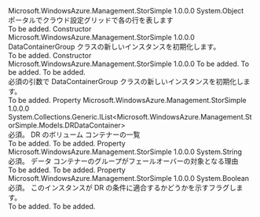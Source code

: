 <Type Name="DataContainerGroup" FullName="Microsoft.WindowsAzure.Management.StorSimple.Models.DataContainerGroup">
  <TypeSignature Language="C#" Value="public class DataContainerGroup" />
  <TypeSignature Language="ILAsm" Value=".class public auto ansi beforefieldinit DataContainerGroup extends System.Object" />
  <TypeSignature Language="DocId" Value="T:Microsoft.WindowsAzure.Management.StorSimple.Models.DataContainerGroup" />
  <TypeSignature Language="VB.NET" Value="Public Class DataContainerGroup" />
  <TypeSignature Language="F#" Value="type DataContainerGroup = class" />
  <AssemblyInfo>
    <AssemblyName>Microsoft.WindowsAzure.Management.StorSimple</AssemblyName>
    <AssemblyVersion>1.0.0.0</AssemblyVersion>
  </AssemblyInfo>
  <Base>
    <BaseTypeName>System.Object</BaseTypeName>
  </Base>
  <Interfaces />
  <Docs>
    <summary>
            ポータルでクラウド設定グリッドで各の行を表します
            </summary>
    <remarks>To be added.</remarks>
  </Docs>
  <Members>
    <Member MemberName=".ctor">
      <MemberSignature Language="C#" Value="public DataContainerGroup ();" />
      <MemberSignature Language="ILAsm" Value=".method public hidebysig specialname rtspecialname instance void .ctor() cil managed" />
      <MemberSignature Language="DocId" Value="M:Microsoft.WindowsAzure.Management.StorSimple.Models.DataContainerGroup.#ctor" />
      <MemberSignature Language="VB.NET" Value="Public Sub New ()" />
      <MemberType>Constructor</MemberType>
      <AssemblyInfo>
        <AssemblyName>Microsoft.WindowsAzure.Management.StorSimple</AssemblyName>
        <AssemblyVersion>1.0.0.0</AssemblyVersion>
      </AssemblyInfo>
      <Parameters />
      <Docs>
        <summary>
            DataContainerGroup クラスの新しいインスタンスを初期化します。
            </summary>
        <remarks>To be added.</remarks>
      </Docs>
    </Member>
    <Member MemberName=".ctor">
      <MemberSignature Language="C#" Value="public DataContainerGroup (System.Collections.Generic.List&lt;Microsoft.WindowsAzure.Management.StorSimple.Models.DRDataContainer&gt; dCGroup, string ineligibilityMessage, bool isDCGroupEligibleForDR);" />
      <MemberSignature Language="ILAsm" Value=".method public hidebysig specialname rtspecialname instance void .ctor(class System.Collections.Generic.List`1&lt;class Microsoft.WindowsAzure.Management.StorSimple.Models.DRDataContainer&gt; dCGroup, string ineligibilityMessage, bool isDCGroupEligibleForDR) cil managed" />
      <MemberSignature Language="DocId" Value="M:Microsoft.WindowsAzure.Management.StorSimple.Models.DataContainerGroup.#ctor(System.Collections.Generic.List{Microsoft.WindowsAzure.Management.StorSimple.Models.DRDataContainer},System.String,System.Boolean)" />
      <MemberSignature Language="VB.NET" Value="Public Sub New (dCGroup As List(Of DRDataContainer), ineligibilityMessage As String, isDCGroupEligibleForDR As Boolean)" />
      <MemberSignature Language="F#" Value="new Microsoft.WindowsAzure.Management.StorSimple.Models.DataContainerGroup : System.Collections.Generic.List&lt;Microsoft.WindowsAzure.Management.StorSimple.Models.DRDataContainer&gt; * string * bool -&gt; Microsoft.WindowsAzure.Management.StorSimple.Models.DataContainerGroup" Usage="new Microsoft.WindowsAzure.Management.StorSimple.Models.DataContainerGroup (dCGroup, ineligibilityMessage, isDCGroupEligibleForDR)" />
      <MemberType>Constructor</MemberType>
      <AssemblyInfo>
        <AssemblyName>Microsoft.WindowsAzure.Management.StorSimple</AssemblyName>
        <AssemblyVersion>1.0.0.0</AssemblyVersion>
      </AssemblyInfo>
      <Parameters>
        <Parameter Name="dCGroup" Type="System.Collections.Generic.List&lt;Microsoft.WindowsAzure.Management.StorSimple.Models.DRDataContainer&gt;" />
        <Parameter Name="ineligibilityMessage" Type="System.String" />
        <Parameter Name="isDCGroupEligibleForDR" Type="System.Boolean" />
      </Parameters>
      <Docs>
        <param name="dCGroup">To be added.</param>
        <param name="ineligibilityMessage">To be added.</param>
        <param name="isDCGroupEligibleForDR">To be added.</param>
        <summary>
            必須の引数で DataContainerGroup クラスの新しいインスタンスを初期化します。
            </summary>
        <remarks>To be added.</remarks>
      </Docs>
    </Member>
    <Member MemberName="DCGroup">
      <MemberSignature Language="C#" Value="public System.Collections.Generic.IList&lt;Microsoft.WindowsAzure.Management.StorSimple.Models.DRDataContainer&gt; DCGroup { get; set; }" />
      <MemberSignature Language="ILAsm" Value=".property instance class System.Collections.Generic.IList`1&lt;class Microsoft.WindowsAzure.Management.StorSimple.Models.DRDataContainer&gt; DCGroup" />
      <MemberSignature Language="DocId" Value="P:Microsoft.WindowsAzure.Management.StorSimple.Models.DataContainerGroup.DCGroup" />
      <MemberSignature Language="VB.NET" Value="Public Property DCGroup As IList(Of DRDataContainer)" />
      <MemberSignature Language="F#" Value="member this.DCGroup : System.Collections.Generic.IList&lt;Microsoft.WindowsAzure.Management.StorSimple.Models.DRDataContainer&gt; with get, set" Usage="Microsoft.WindowsAzure.Management.StorSimple.Models.DataContainerGroup.DCGroup" />
      <MemberType>Property</MemberType>
      <AssemblyInfo>
        <AssemblyName>Microsoft.WindowsAzure.Management.StorSimple</AssemblyName>
        <AssemblyVersion>1.0.0.0</AssemblyVersion>
      </AssemblyInfo>
      <ReturnValue>
        <ReturnType>System.Collections.Generic.IList&lt;Microsoft.WindowsAzure.Management.StorSimple.Models.DRDataContainer&gt;</ReturnType>
      </ReturnValue>
      <Docs>
        <summary>
            必須。 DR のボリューム コンテナーの一覧
            </summary>
        <value>To be added.</value>
        <remarks>To be added.</remarks>
      </Docs>
    </Member>
    <Member MemberName="IneligibilityMessage">
      <MemberSignature Language="C#" Value="public string IneligibilityMessage { get; set; }" />
      <MemberSignature Language="ILAsm" Value=".property instance string IneligibilityMessage" />
      <MemberSignature Language="DocId" Value="P:Microsoft.WindowsAzure.Management.StorSimple.Models.DataContainerGroup.IneligibilityMessage" />
      <MemberSignature Language="VB.NET" Value="Public Property IneligibilityMessage As String" />
      <MemberSignature Language="F#" Value="member this.IneligibilityMessage : string with get, set" Usage="Microsoft.WindowsAzure.Management.StorSimple.Models.DataContainerGroup.IneligibilityMessage" />
      <MemberType>Property</MemberType>
      <AssemblyInfo>
        <AssemblyName>Microsoft.WindowsAzure.Management.StorSimple</AssemblyName>
        <AssemblyVersion>1.0.0.0</AssemblyVersion>
      </AssemblyInfo>
      <ReturnValue>
        <ReturnType>System.String</ReturnType>
      </ReturnValue>
      <Docs>
        <summary>
            必須。 データ コンテナーのグループがフェールオーバーの対象となる理由
            </summary>
        <value>To be added.</value>
        <remarks>To be added.</remarks>
      </Docs>
    </Member>
    <Member MemberName="IsDCGroupEligibleForDR">
      <MemberSignature Language="C#" Value="public bool IsDCGroupEligibleForDR { get; set; }" />
      <MemberSignature Language="ILAsm" Value=".property instance bool IsDCGroupEligibleForDR" />
      <MemberSignature Language="DocId" Value="P:Microsoft.WindowsAzure.Management.StorSimple.Models.DataContainerGroup.IsDCGroupEligibleForDR" />
      <MemberSignature Language="VB.NET" Value="Public Property IsDCGroupEligibleForDR As Boolean" />
      <MemberSignature Language="F#" Value="member this.IsDCGroupEligibleForDR : bool with get, set" Usage="Microsoft.WindowsAzure.Management.StorSimple.Models.DataContainerGroup.IsDCGroupEligibleForDR" />
      <MemberType>Property</MemberType>
      <AssemblyInfo>
        <AssemblyName>Microsoft.WindowsAzure.Management.StorSimple</AssemblyName>
        <AssemblyVersion>1.0.0.0</AssemblyVersion>
      </AssemblyInfo>
      <ReturnValue>
        <ReturnType>System.Boolean</ReturnType>
      </ReturnValue>
      <Docs>
        <summary>
            必須。 このインスタンスが DR の条件に適合するかどうかを示すフラグします。
            </summary>
        <value>To be added.</value>
        <remarks>To be added.</remarks>
      </Docs>
    </Member>
  </Members>
</Type>